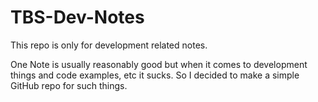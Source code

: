 # TBS-Dev-Notes

This repo is only for development related notes.

One Note is usually reasonably good but when it comes to development things and code examples, etc it sucks. 
So I decided to make a simple GitHub repo for such things.

